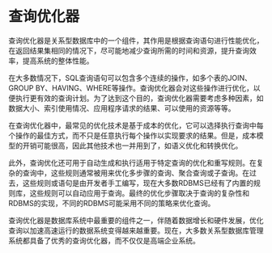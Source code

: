 # 查询优化器
查询优化器是关系型数据库中的一个组件，其作用是根据查询语句进行性能优化，在返回结果集相同的情况下，尽可能地减少查询所需的时间和资源，提升查询效率，提高系统的整体性能。

在大多数情况下，SQL查询语句可以包含多个连续的操作，如多个表的JOIN、GROUP BY、HAVING、WHERE等操作。查询优化器会对这些操作进行优化，以便执行更有效的查询计划。为了达到这个目的，查询优化器需要考虑多种因素，如数据大小、索引使用情况、应用程序请求的结果、可以使用的资源等等。

在查询优化器中，最常见的优化技术是基于成本的优化，它可以选择执行查询中每个操作的最佳方式，而不只是任意执行每个操作以实现要求的结果。但是，成本模型的开销可能很高，因此其他技术也一并用到了，如语义优化和转换优化。

此外，查询优化还可用于自动生成和执行适用于特定查询的优化和重写规则。在复杂的查询中，这些规则通常被用来优化多步骤的查询、聚合查询或子查询。在过去，这些规则或语句是由开发者手工编写，现在大多数RDBMS已经有了内置的规则库，这些规则可以自动应用于查询。最终的优化步骤取决于查询的复杂性和RDBMS的实现，不同的RDBMS可能采用不同的策略来优化查询。

查询优化器是数据库系统中最重要的组件之一，伴随着数据增长和硬件发展，优化查询以加速高速运行的数据系统变得越来越重要。现在，大多数关系型数据库管理系统都具备了优秀的查询优化器，而不仅仅是高端企业系统。

